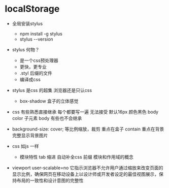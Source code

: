 # localStorage

- 全局安装stylus
  - npm install -g stylus
  - stylus --version
- stylus 何物？
  - 是一个css预处理器
  - 更快，更专业 
  - .styl 后缀的文件
  - 编译成css

- stylus 是css 的超集
  浏览器还是只认css 
  - box-shadow 盒子的立体感觉
- css 有些熟悉直接继承
  每个都要写一遍 无法接受
  默认16px 颜色黑色 
  body color 子元素 body 
  有些也不会继承

- background-size: cover; 等比例缩放，裁剪 重点在盒子
  contain 重点在背景 完整显示背景图片 

- css 如js 一样 
  - 模块特性
    tab 缩进 自动补全css 前缀 
    模块和作用域的概念 

- viewport user-scalable=no 
它指示浏览器不允许用户通过缩放来改变页面的显示比例，确保网页在移动设备上以设计师或开发者设定的最佳视图展示，保持布局的一致性和设计意图的完整性